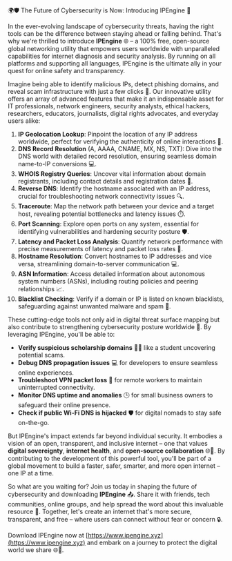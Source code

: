 🌍🛡️ The Future of Cybersecurity is Now: Introducing IPEngine 🚀

In the ever-evolving landscape of cybersecurity threats, having the right tools can be the difference between staying ahead or falling behind. That's why we're thrilled to introduce **IPEngine** 🌐 – a 100% free, open-source global networking utility that empowers users worldwide with unparalleled capabilities for internet diagnosis and security analysis. By running on all platforms and supporting all languages, IPEngine is the ultimate ally in your quest for online safety and transparency.

Imagine being able to identify malicious IPs, detect phishing domains, and reveal scam infrastructure with just a few clicks 📡. Our innovative utility offers an array of advanced features that make it an indispensable asset for IT professionals, network engineers, security analysts, ethical hackers, researchers, educators, journalists, digital rights advocates, and everyday users alike:

1. **IP Geolocation Lookup**: Pinpoint the location of any IP address worldwide, perfect for verifying the authenticity of online interactions 📍.
2. **DNS Record Resolution** (A, AAAA, CNAME, MX, NS, TXT): Dive into the DNS world with detailed record resolution, ensuring seamless domain name-to-IP conversions 💻.
3. **WHOIS Registry Queries**: Uncover vital information about domain registrants, including contact details and registration dates 📝.
4. **Reverse DNS**: Identify the hostname associated with an IP address, crucial for troubleshooting network connectivity issues 🔍.
5. **Traceroute**: Map the network path between your device and a target host, revealing potential bottlenecks and latency issues ⏱️.
6. **Port Scanning**: Explore open ports on any system, essential for identifying vulnerabilities and hardening security posture 🛡️.
7. **Latency and Packet Loss Analysis**: Quantify network performance with precise measurements of latency and packet loss rates 🔎.
8. **Hostname Resolution**: Convert hostnames to IP addresses and vice versa, streamlining domain-to-server communication 💻.
9. **ASN Information**: Access detailed information about autonomous system numbers (ASNs), including routing policies and peering relationships 📈.
10. **Blacklist Checking**: Verify if a domain or IP is listed on known blacklists, safeguarding against unwanted malware and spam 🚫.

These cutting-edge tools not only aid in digital threat surface mapping but also contribute to strengthening cybersecurity posture worldwide 🔐. By leveraging IPEngine, you'll be able to:

* **Verify suspicious scholarship domains** 👩‍🎓 like a student uncovering potential scams.
* **Debug DNS propagation issues** 💻 for developers to ensure seamless online experiences.
* **Troubleshoot VPN packet loss** 🚀 for remote workers to maintain uninterrupted connectivity.
* **Monitor DNS uptime and anomalies** 🕒 for small business owners to safeguard their online presence.
* **Check if public Wi-Fi DNS is hijacked** 🛡️ for digital nomads to stay safe on-the-go.

But IPEngine's impact extends far beyond individual security. It embodies a vision of an open, transparent, and inclusive internet – one that values **digital sovereignty**, **internet health**, and **open-source collaboration** 🌐🤝. By contributing to the development of this powerful tool, you'll be part of a global movement to build a faster, safer, smarter, and more open internet – one IP at a time.

So what are you waiting for? Join us today in shaping the future of cybersecurity and downloading **IPEngine** 📤. Share it with friends, tech communities, online groups, and help spread the word about this invaluable resource 📢. Together, let's create an internet that's more secure, transparent, and free – where users can connect without fear or concern 🔒.

Download IPEngine now at [https://www.ipengine.xyz](https://www.ipengine.xyz) and embark on a journey to protect the digital world we share 🌐🚀.